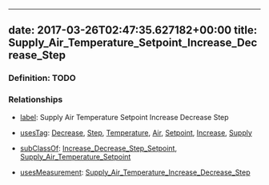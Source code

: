 
---
date: 2017-03-26T02:47:35.627182+00:00
title: Supply_Air_Temperature_Setpoint_Increase_Decrease_Step
---
### Definition: TODO

### Relationships

* [label](http://www.w3.org/2000/01/rdf-schema#label): Supply Air Temperature Setpoint Increase Decrease Step

* [usesTag](https://brickschema.org/schema/1.0/BrickFrame#usesTag): [Decrease](https://brickschema.org/schema/1.0/BrickTag#Decrease), [Step](https://brickschema.org/schema/1.0/BrickTag#Step), [Temperature](https://brickschema.org/schema/1.0/BrickTag#Temperature), [Air](https://brickschema.org/schema/1.0/BrickTag#Air), [Setpoint](https://brickschema.org/schema/1.0/BrickTag#Setpoint), [Increase](https://brickschema.org/schema/1.0/BrickTag#Increase), [Supply](https://brickschema.org/schema/1.0/BrickTag#Supply)

* [subClassOf](http://www.w3.org/2000/01/rdf-schema#subClassOf): [Increase_Decrease_Step_Setpoint](https://brickschema.org/schema/1.0/Brick#Increase_Decrease_Step_Setpoint), [Supply_Air_Temperature_Setpoint](https://brickschema.org/schema/1.0/Brick#Supply_Air_Temperature_Setpoint)

* [usesMeasurement](https://brickschema.org/schema/1.0/BrickFrame#usesMeasurement): [Supply_Air_Temperature_Increase_Decrease_Step](https://brickschema.org/schema/1.0/Brick#Supply_Air_Temperature_Increase_Decrease_Step)

